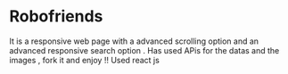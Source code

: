 # Robofriends
It is a responsive web page with a advanced scrolling option and an advanced responsive search option .
Has used APis for the datas and the images , fork it and enjoy !!
Used react js 
